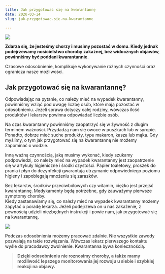 ```yaml
---
title: Jak przygotować się na kwarantannę
date: 2020-03-14
slug: jak-przygotowac-sie-na-kwarantanne

---
```

![](/kwarantanna_domowa_w_czasie_epidemi.jpg)

**Zdarza się, że jesteśmy chorzy i musimy pozostać w domu. Kiedy jednak podejrzewamy nosicielstwo choroby zakaźnej, bez widocznych objawów, powinniśmy być poddani kwarantannie**. 

Czasowe odosobnienie, komplikuje wykonywanie różnych czynności oraz ogranicza nasze możliwości. 

## Jak przygotować się na kwarantannę?

Odpowiadając na pytanie, co należy mieć na wypadek kwarantanny, powinniśmy wziąć pod uwagę liczbę osób, które mają pozostać w odosobnieniu. Jeżeli sprawa dotyczy całej rodziny, wówczas ilość produktów i lekarstw powinna odpowiadać liczbie osób.

Na czas kwarantanny powinniśmy zaopatrzyć się w żywność z długim terminem ważności. Przydadzą nam się owoce w puszkach lub w syropie. Ponadto, dobrze mieć suche produkty, typu makaron, kasza lub mąka. Gdy myślimy, o tym jak przygotować się na kwarantannę nie możemy zapominać o wodzie.

Inną ważną czynnością, jaką musimy wykonać, kiedy szukamy podpowiedzi, co należy mieć na wypadek kwarantanny jest zaopatrzenie się w artykuły higieniczne i środki czystości. Papier toaletowy, proszek do prania i płyn do dezynfekcji gwarantują utrzymanie odpowiedniego poziomu higieny i zapobiegają mnożeniu się zarazków.

Bez lekarstw, środków przeciwbólowych czy witamin, ciężko jest przejść kwarantannę. Medykamenty będą potrzebne, gdy zauważymy pierwsze symptomy choroby.  
Kiedy zastanawiamy się, co należy mieć na wypadek kwarantanny możemy zapytać o poradę lekarza. Jeżeli podejrzewa on u nas zakażenie, z pewnością udzieli niezbędnych instrukcji i powie nam, jak przygotować się na kwarantannę.

![](/przygotowanie_na_kwarantanne.jpg)

Podczas odosobnienia możemy pracować zdalnie. Nie wszystkie zawody pozwalają na takie rozwiązania. Wówczas lekarz pierwszego kontaktu wyśle do pracodawcy zwolnienie. Kwarantanna bywa koniecznością. 

> **Dzięki odosobnieniu nie roznosimy choroby, a także mamy możliwość lepszego monitorowania jej rozwoju u siebie i szybkiej reakcji na objawy.**